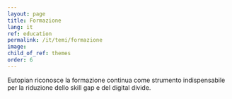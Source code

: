 ```yaml
---
layout: page
title: Formazione
lang: it
ref: education
permalink: /it/temi/formazione
image:
child_of_ref: themes
order: 6
---
```


Eutopian riconosce la formazione continua come strumento indispensabile per la riduzione dello skill gap e del digital divide.
